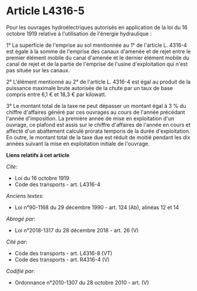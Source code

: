 # Article L4316-5

Pour les ouvrages hydroélectriques autorisés en application de la loi du 16 octobre 1919 relative à l'utilisation de
l'énergie hydraulique : 

1° La superficie de l'emprise au sol mentionnée au 1° de l'article L. 4316-4 est égale à la somme de l'emprise des canaux
d'amenée et de rejet entre le premier élément mobile du canal d'amenée et le dernier élément mobile du canal de rejet et de
la partie de l'emprise de l'usine d'exploitation qui n'est pas située sur les canaux. 

2° L'élément mentionné au 2° de l'article L. 4316-4 est égal au produit de la puissance maximale brute autorisée de la chute
par un taux de base compris entre 6,1 € et 18,3 € par kilowatt. 

3° Le montant total de la taxe ne peut dépasser un montant égal à 3 % du chiffre d'affaires généré par ces ouvrages au cours
de l'année précédant l'année d'imposition. La première année de mise en exploitation d'un ouvrage, ce plafond est assis sur
le chiffre d'affaires de l'année en cours et affecté d'un abattement calculé prorata temporis de la durée d'exploitation. En
outre, le montant total de la taxe due est réduit de moitié pendant les dix années suivant la mise en exploitation initiale
de l'ouvrage.

**Liens relatifs à cet article**

_Cite_:

  - Loi du 16 octobre 1919
  - Code des transports - art. L4316-4

_Anciens textes_:

  - Loi n°90-1168 du 29 décembre 1990 - art. 124 (Ab), alinéas 12 et 14

_Abrogé par_:

  - Loi n°2018-1317 du 28 décembre 2018 - art. 26 (V)

_Cité par_:

  - Code des transports - art. L4316-8 (VT)
  - Code des transports - art. R4316-4 (V)

_Codifié par_:

  - Ordonnance n°2010-1307 du 28 octobre 2010 - art. (V)
